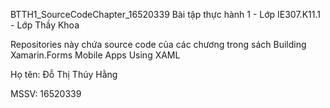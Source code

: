 BTTH1_SourceCodeChapter_16520339
Bài tập thực hành 1 - Lớp IE307.K11.1 - Lớp Thầy Khoa

Repositories này chứa source code của các chương trong sách Building Xamarin.Forms Mobile Apps Using XAML

Họ tên: Đỗ Thị Thúy Hằng

MSSV: 16520339
